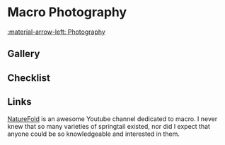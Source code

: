 # Macro Photography
[:material-arrow-left: Photography](photography.md)

## Gallery

## Checklist
## Links
[NatureFold](https://www.youtube.com/@naturefold) is an awesome Youtube channel dedicated to macro. I never knew that so many varieties of springtail existed, nor did I expect that anyone could be so knowledgeable and interested in them. 